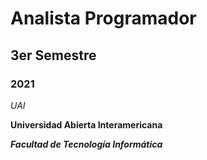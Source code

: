 # Analista Programador
## 3er Semestre 
### 2021

*UAI*

**Universidad Abierta Interamericana**

***Facultad de Tecnología Informática***